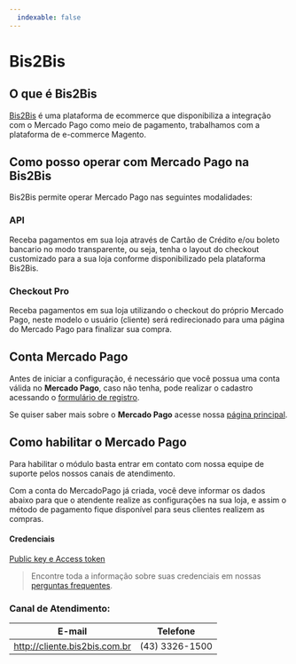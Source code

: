 ```yaml
---
  indexable: false
---
```

# Bis2Bis

## O que é Bis2Bis

[Bis2Bis](http://www.bis2bis.com.br/) é uma plataforma de ecommerce que disponibiliza a integração com o Mercado Pago como meio de pagamento, trabalhamos com a plataforma de e-commerce Magento.

## Como posso operar com Mercado Pago na Bis2Bis

Bis2Bis permite operar Mercado Pago nas seguintes modalidades:

### API

Receba pagamentos em sua loja através de Cartão de Crédito e/ou boleto bancario no modo transparente, ou seja, tenha o layout do checkout customizado para a sua loja conforme disponibilizado pela plataforma Bis2Bis.

### Checkout Pro

Receba pagamentos em sua loja utilizando o checkout do próprio Mercado Pago, neste modelo o usuário (cliente) será redirecionado para uma página do Mercado Pago para finalizar sua compra.

## Conta Mercado Pago

Antes de iniciar a configuração, é necessário que você possua uma conta válida no **Mercado Pago**, caso não tenha, pode realizar o cadastro acessando o [formulário de registro](https://www.mercadopago.com.br/registration-mp?mode=mp).

Se quiser saber mais sobre o **Mercado Pago** acesse nossa [página principal](https://www.mercadopago.com.br/).

## Como habilitar o Mercado Pago

Para habilitar o módulo basta entrar em contato com nossa equipe de suporte pelos nossos canais de atendimento.

Com a conta do MercadoPago já criada, você deve informar os dados abaixo para que o atendente realize as configurações na sua loja, e assim o método de pagamento fique disponível para seus clientes realizem as compras.

#### Credenciais

[Public key e Access token]([FAKER][CREDENTIALS][URL])

> Encontre toda a informação sobre suas credenciais em nossas [perguntas frequentes](https://www.mercadopago.com.br/developers/pt/guides/resources/faqs/credentials/).


### Canal de Atendimento:

| E-mail | Telefone |
| --- | --- |
| http://cliente.bis2bis.com.br | (43) 3326-1500 |
